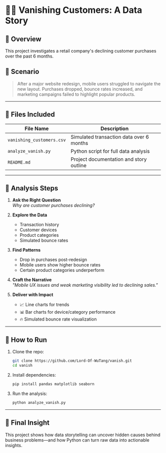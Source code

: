# 🕵️‍♂️ Vanishing Customers: A Data Story

## 📖 Overview

This project investigates a retail company's declining customer purchases over the past 6 months.

## 🎯 Scenario

> After a major website redesign, mobile users struggled to navigate the new layout. Purchases dropped, bounce rates increased, and marketing campaigns failed to highlight popular products.

---

## 📂 Files Included

| File Name                  | Description                                      |
|---------------------------|--------------------------------------------------|
| `vanishing_customers.csv` | Simulated transaction data over 6 months         |
| `analyze_vanish.py`       | Python script for full data analysis             |
| `README.md`               | Project documentation and story outline          |

---

## 🧩 Analysis Steps

1. **Ask the Right Question**  
   _Why are customer purchases declining?_

2. **Explore the Data**  
   - Transaction history
   - Customer devices
   - Product categories
   - Simulated bounce rates

3. **Find Patterns**  
   - Drop in purchases post-redesign
   - Mobile users show higher bounce rates
   - Certain product categories underperform

4. **Craft the Narrative**  
   _"Mobile UX issues and weak marketing visibility led to declining sales."_

5. **Deliver with Impact**  
   - 📈 Line charts for trends
   - 📊 Bar charts for device/category performance
   - 🔥 Simulated bounce rate visualization

---

## 🐍 How to Run

1. Clone the repo:
   ```bash
   git clone https://github.com/Lord-Of-WuTang/vanish.git
   cd vanish
   ```

2. Install dependencies:
   ```bash
   pip install pandas matplotlib seaborn
   ```

3. Run the analysis:
   ```bash
   python analyze_vanish.py
   ```

---

## 🧠 Final Insight

This project shows how data storytelling can uncover hidden causes behind business problems—and how Python can turn raw data into actionable insights.